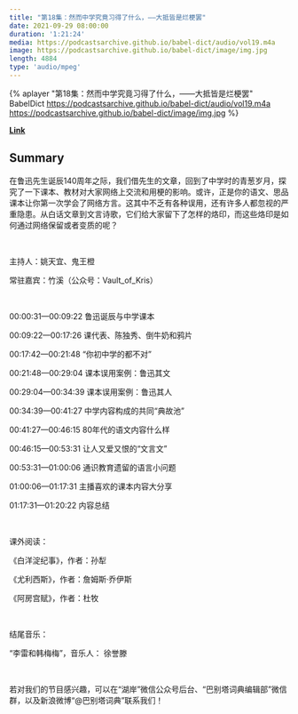 ```yaml
---
title: "第18集：然而中学究竟习得了什么，——大抵皆是烂梗罢"
date: 2021-09-29 08:00:00
duration: '1:21:24'
media: https://podcastsarchive.github.io/babel-dict/audio/vol19.m4a
image: https://podcastsarchive.github.io/babel-dict/image/img.jpg
length: 4884
type: 'audio/mpeg'
---
```


{% aplayer "第18集：然而中学究竟习得了什么，——大抵皆是烂梗罢" BabelDict  https://podcastsarchive.github.io/babel-dict/audio/vol19.m4a https://podcastsarchive.github.io/babel-dict/image/img.jpg %}

**[Link](https://www.xiaoyuzhoufm.com/episode/61541df6b09fecf71b2ddd19)**

## Summary
<p>在鲁迅先生诞辰140周年之际，我们借先生的文章，回到了中学时的青葱岁月，探究了一下课本、教材对大家网络上交流和用梗的影响。或许，正是你的语文、思品课本让你第一次学会了网络方言。这其中不乏有各种误用，还有许多人都忽视的严重隐患。从白话文章到文言诗歌，它们给大家留下了怎样的烙印，而这些烙印是如何通过网络保留或者变质的呢？</p><p><br /></p><p>主持人：姚天宜、鬼王橙</p><p>常驻嘉宾：竹溪（公众号：Vault_of_Kris）</p><p><br /></p><p>00:00:31—00:09:22 鲁迅诞辰与中学课本</p><p>00:09:22—00:17:26 课代表、陈独秀、倒牛奶和鸦片</p><p>00:17:42—00:21:48 “你初中学的都不对”</p><p>00:21:48—00:29:04 课本误用案例：鲁迅其文</p><p>00:29:04—00:34:39 课本误用案例：鲁迅其人</p><p>00:34:39—00:41:27 中学内容构成的共同“典故池”</p><p>00:41:27—00:46:15 80年代的语文内容什么样</p><p>00:46:15—00:53:31 让人又爱又恨的“文言文”</p><p>00:53:31—01:00:06 通识教育遗留的语言小问题</p><p>01:00:06—01:17:31 主播喜欢的课本内容大分享</p><p>01:17:31—01:20:22 内容总结</p><p><br /></p><p>课外阅读：</p><p>《白洋淀纪事》，作者：孙犁</p><p>《尤利西斯》，作者：詹姆斯·乔伊斯</p><p>《阿房宫赋》，作者：杜牧</p><p><br /></p><p>结尾音乐：</p><p>“李雷和韩梅梅”，音乐人： 徐誉滕</p><p><br /></p><p>若对我们的节目感兴趣，可以在“湖岸”微信公众号后台、“巴别塔词典编辑部”微信群，以及新浪微博“@巴别塔词典”联系我们！</p>
    
